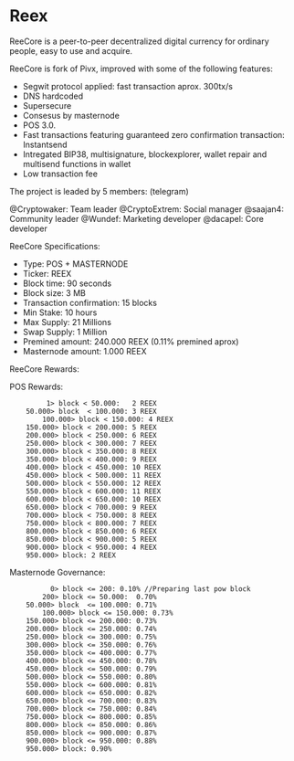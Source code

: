 # Reex

ReeCore is a peer-to-peer decentralized digital currency for ordinary people, easy to use and acquire.

ReeCore is fork of Pivx, improved with some of the following features: 

- Segwit protocol applied: fast transaction aprox. 300tx/s 
- DNS hardcoded 
- Supersecure
- Consesus by masternode 
- POS 3.0.
- Fast transactions featuring guaranteed zero confirmation transaction: Instantsend 
- Intregated BIP38, multisignature, blockexplorer, wallet repair and multisend functions in wallet
- Low transaction fee


The project is leaded by 5 members: (telegram)

@Cryptowaker: Team leader
@CryptoExtrem: Social manager
@saajan4: Community leader
@Wundef: Marketing developer
@dacapel: Core developer

ReeCore Specifications:

- Type: POS + MASTERNODE
- Ticker: REEX
- Block time: 90 seconds
- Block size: 3 MB
- Transaction confirmation: 15 blocks
- Min Stake: 10 hours
- Max Supply: 21 Millions
- Swap Supply: 1 Million  
- Premined amount: 240.000 REEX (0.11% premined aprox)
- Masternode amount: 1.000 REEX


ReeCore Rewards:

POS Rewards:
```
	     1> block < 50.000:   2 REEX
 	50.000> block  < 100.000: 3 REEX
        100.000> block < 150.000: 4 REEX
	150.000> block < 200.000: 5 REEX
	200.000> block < 250.000: 6 REEX
	250.000> block < 300.000: 7 REEX
	300.000> block < 350.000: 8 REEX
	350.000> block < 400.000: 9 REEX
	400.000> block < 450.000: 10 REEX
	450.000> block < 500.000: 11 REEX
	500.000> block < 550.000: 12 REEX
	550.000> block < 600.000: 11 REEX
	600.000> block < 650.000: 10 REEX
 	650.000> block < 700.000: 9 REEX
	700.000> block < 750.000: 8 REEX
	750.000> block < 800.000: 7 REEX
	800.000> block < 850.000: 6 REEX
	850.000> block < 900.000: 5 REEX
	900.000> block < 950.000: 4 REEX
	950.000> block: 2 REEX
```

Masternode Governance: 

```
   	      0> block <= 200: 0.10% //Preparing last pow block
	    200> block <= 50.000:  0.70%
 	50.000> block  <= 100.000: 0.71%
        100.000> block <= 150.000: 0.73%
	150.000> block <= 200.000: 0.73%
	200.000> block <= 250.000: 0.74%
	250.000> block <= 300.000: 0.75%
	300.000> block <= 350.000: 0.76%
	350.000> block <= 400.000: 0.77%
	400.000> block <= 450.000: 0.78%
	450.000> block <= 500.000: 0.79%
	500.000> block <= 550.000: 0.80%
	550.000> block <= 600.000: 0.81%
	600.000> block <= 650.000: 0.82%
 	650.000> block <= 700.000: 0.83%
	700.000> block <= 750.000: 0.84%
	750.000> block <= 800.000: 0.85%
	800.000> block <= 850.000: 0.86%
	850.000> block <= 900.000: 0.87%
	900.000> block <= 950.000: 0.88%
	950.000> block:	0.90%

```
